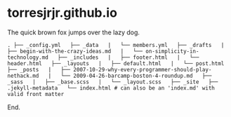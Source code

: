 # torresjrjr.github.io
The quick brown fox jumps over the lazy dog.

`
.
├── _config.yml  
├── _data  
|   └── members.yml  
├── _drafts  
|   ├── begin-with-the-crazy-ideas.md  
|   └── on-simplicity-in-technology.md  
├── _includes  
|   ├── footer.html  
|   └── header.html  
├── _layouts  
|   ├── default.html  
|   └── post.html  
├── _posts  
|   ├── 2007-10-29-why-every-programmer-should-play-nethack.md  
|   └── 2009-04-26-barcamp-boston-4-roundup.md  
├── _sass  
|   ├── _base.scss  
|   └── _layout.scss  
├── _site  
├── .jekyll-metadata  
└── index.html # can also be an 'index.md' with valid front matter  
`

End.
